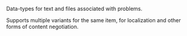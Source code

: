 Data-types for text and files associated with problems.

Supports multiple variants for the same item, for localization and other forms of content negotiation.
